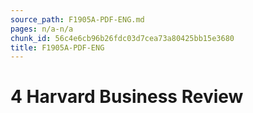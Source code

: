 ```yaml
---
source_path: F1905A-PDF-ENG.md
pages: n/a-n/a
chunk_id: 56c4e6cb96b26fdc03d7cea73a80425bb15e3680
title: F1905A-PDF-ENG
---
```

# 4 Harvard Business Review
